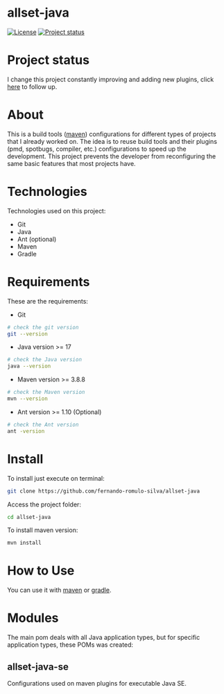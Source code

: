 # allset-java

[![License](https://img.shields.io/badge/License-Apache%202.0-blue.svg)](https://opensource.org/licenses/Apache-2.0)
[![Project status](https://img.shields.io/badge/Project%20status-Maintenance-orange.svg)](https://img.shields.io/badge/Project%20status-Maintenance-orange.svg)

# Project status

I change this project constantly improving and adding new plugins, click [here](docs/STATUS.md) to follow up.

# About

This is a build tools ([maven](https://github.com/apache/maven)) configurations for different types of projects that I already worked on.
The idea is to reuse build tools and their plugins (pmd, spotbugs, compiler, etc.) configurations to speed up the development.
This project prevents the developer from reconfiguring the same basic features that most projects have.

# Technologies

Technologies used on this project:

- Git
- Java
- Ant (optional)
- Maven
- Gradle

# Requirements

These are the requirements:

- Git

```bash
# check the git version
git --version
```

- Java version >= 17 

```bash
# check the Java version
java --version
```

- Maven version >= 3.8.8

```bash
# check the Maven version
mvn --version
```

- Ant version >= 1.10 (Optional)

```bash
# check the Ant version
ant -version
```

# Install

To install just execute on terminal:
 
```bash
git clone https://github.com/fernando-romulo-silva/allset-java
```

Access the project folder:

```bash
cd allset-java
```

To install maven version:

```bash
mvn install
```

# How to Use

You can use it with [maven](docs/INSTALL-MAVEN.md) or [gradle](docs/INSTALL-GRADLE.md).

# Modules

The main pom deals with all Java application types, but for specific application types, these POMs was created:

## allset-java-se

Configurations used on maven plugins for executable Java SE.
